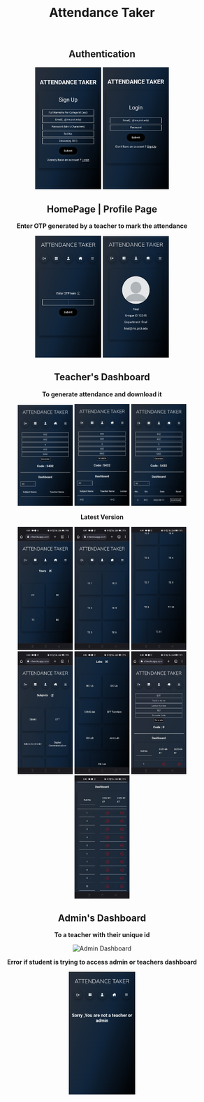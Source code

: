 <div id="top"></div>

<!-- PROJECT LOGO -->
<br />
<div align="center">
                                                                
  <h1>Attendance Taker</h1>
  
  <br/>
  <h2>Authentication</h2>

  <img src="signup.jpg" alt="signup Page" width="30%" height="55%">
  <img src="login.jpg" alt="login Page" width="30%" height="55%">
  <br/>
  <h2>HomePage | Profile Page</h2>
  <p><b>Enter OTP generated by a teacher to mark the attendance</b></p>
  <img src="home.jpg" alt="Home Page" width="30%" height="55%">
   <img src="profile.jpg" alt="Profile Page" width="30%" height="55%">
  
   <br/>
  <h2>Teacher's Dashboard</h2>
  <p><b>To generate attendance and download it</b></p>
  <img src="generate.jpg" alt="Generate" width="25%" height="45%">
  <img src="generateattendance.jpg" alt="Generate attendance" width="25%" height="45%">
  <img src="download.jpg" alt="Download attendance" width="25%" height="45%">
  <p><b>Latest Version</b></p>
  <img src="D1.jpeg" alt="Download attendance" width="25%" height="45%">
  <img src="D2.jpeg" alt="Download attendance" width="25%" height="45%">
  <img src="D3.jpeg" alt="Download attendance" width="25%" height="45%">
  <br/>
  <img src="D4.jpeg" alt="Download attendance" width="25%" height="45%">
  <img src="D5.jpeg" alt="Download attendance" width="25%" height="45%">
  <img src="D6.jpeg" alt="Download attendance" width="25%" height="45%">
  <br/>
  <img src="D7.jpeg" alt="Download attendance" width="25%" height="45%">
   <br/>
    <h2>Admin's Dashboard</h2>
  <p><b>To a teacher with their unique id</b></p>
  <img src="addteacher.jpg" alt="Admin Dashboard" width="30%" height="55%">
  <p><b>Error if student is trying to access admin or teachers dashboard</b></p>
  <img src="student.jpg" alt="error" width="30%" height="55%">

   <br/>

</div>
